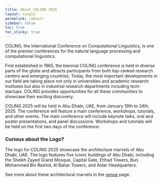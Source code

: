 ```yaml
---
title: About COLING 2025
layout: single
permalink: /about/
sidebar: false
toc: true
toc_sticky: true
---
```


COLING, the International Conference on Computational Linguistics, is one of the premier conferences for the natural language processing and computational linguistics.

First established in 1965, the biennial COLING conference is held in diverse parts of the globe and attracts participants from both top-ranked research centers and emerging countries. Today, the most important developments in our field are taking place not only in universities and academic research institutes but also in industrial research departments including tech-startups. COLING provides opportunities for all these communities to showcase their exciting discovery.

COLING 2025 will be held in Abu Dhabi, UAE, from January 19th to 24th, 2025. The conference will feature a main conference, workshops, tutorials, and other events. The main conference will include keynote talks, oral and poster presentations, and panel discussions. Workshops and tutorials will be held on the first two days of the conference.

### Curious about the Logo?

The logo for COLING 2025 showcase the architecture marvels of Abu Dhabi, UAE. The logo features five iconic buildings of Abu Dhabi, including the Sheikh Zayed Grand Mosque, Capital Gate, Etihad Towers, Burj Mohammed Bin Rashid, Al Bahar Towers, and Aldar Headquarters. 

See more about these architectural marvels in the [venue](/venue) page.

